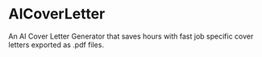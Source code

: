 # AICoverLetter
An AI Cover Letter Generator that saves hours with fast job specific cover letters exported as .pdf files.
